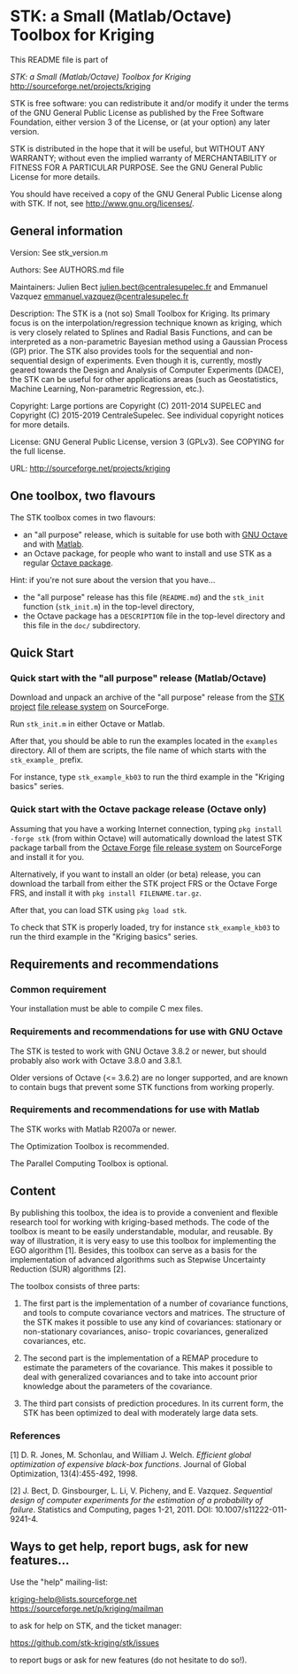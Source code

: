 
# STK: a Small (Matlab/Octave) Toolbox for Kriging

This README file is part of

*STK: a Small (Matlab/Octave) Toolbox for Kriging*  
<http://sourceforge.net/projects/kriging>

STK is free software: you can redistribute it and/or modify it under
the terms of the GNU General Public License as published by the Free
Software Foundation,  either version 3  of the License, or  (at your
option) any later version.

STK is distributed  in the hope that it will  be useful, but WITHOUT
ANY WARRANTY;  without even the implied  warranty of MERCHANTABILITY
or FITNESS  FOR A  PARTICULAR PURPOSE.  See  the GNU  General Public
License for more details.

You should  have received a copy  of the GNU  General Public License
along with STK.  If not, see <http://www.gnu.org/licenses/>.


## General information

   Version:      See stk_version.m

   Authors:      See AUTHORS.md file

   Maintainers:  Julien Bect <julien.bect@centralesupelec.fr>
                 and Emmanuel Vazquez <emmanuel.vazquez@centralesupelec.fr>

   Description:  The STK is a (not so) Small Toolbox for Kriging. Its
                 primary focus is on the interpolation/regression
                 technique known as kriging, which is very closely related
                 to Splines and Radial Basis Functions, and can be
                 interpreted as a non-parametric Bayesian method using a
                 Gaussian Process (GP) prior. The STK also provides tools
                 for the sequential and non-sequential design of
                 experiments. Even though it is, currently, mostly geared
                 towards the Design and Analysis of Computer Experiments
                 (DACE), the STK can be useful for other applications
                 areas (such as Geostatistics, Machine Learning,
                 Non-parametric Regression, etc.).

   Copyright:    Large portions are Copyright (C) 2011-2014 SUPELEC
                 and Copyright (C) 2015-2019 CentraleSupelec.
                 See individual copyright notices for more details.

   License:      GNU General Public License, version 3 (GPLv3).
                 See COPYING for the full license.

   URL:          <http://sourceforge.net/projects/kriging>


## One toolbox, two flavours

The STK toolbox comes in two flavours:

 * an "all purpose" release, which is suitable for use both with
   [GNU Octave](http://www.gnu.org/software/octave/)
   and with [Matlab](www.mathworks.com/products/matlab/).
 * an Octave package, for people who want to install and use STK as a
   regular [Octave package](http://www.gnu.org/software/octave/doc/interpreter/Packages.html#Packages).

Hint: if you're not sure about the version that you have...

 * the "all purpose" release has this file (`README.md`) and the `stk_init`
   function (`stk_init.m`) in the top-level directory,
 * the Octave package has a `DESCRIPTION` file in the top-level directory
   and this file in the `doc/` subdirectory.


## Quick Start

### Quick start with the "all purpose" release (Matlab/Octave)

Download and unpack an archive of the "all purpose" release from the
[STK project](https://sourceforge.net/projects/kriging/)
[file release system](https://sourceforge.net/projects/kriging/files/)
on SourceForge.

Run `stk_init.m` in either Octave or Matlab.

After that, you should be able to run the examples located in the `examples`
directory.  All of them are scripts, the file name of which starts with
the `stk_example_` prefix.

For instance, type `stk_example_kb03` to run the third example in the "Kriging
basics" series.

### Quick start with the Octave package release (Octave only)

Assuming that you have a working Internet connection, typing `pkg install -forge stk`
(from within Octave) will automatically download the latest STK package tarball from the
[Octave Forge](http://octave.sourceforge.net/stk/index.html)
[file release system](https://sourceforge.net/projects/octave/files/)
on SourceForge and install it for you.

Alternatively, if you want to install an older (or beta) release, you can download
the tarball from either the STK project FRS or the Octave Forge FRS, and install it
with `pkg install FILENAME.tar.gz`.

After that, you can load STK using `pkg load stk`.

To check that STK is properly loaded, try for instance `stk_example_kb03` to run
the third example in the "Kriging basics" series.


## Requirements and recommendations

### Common requirement

   Your installation must be able to compile C mex files.

### Requirements and recommendations for use with GNU Octave

   The STK is tested to work with GNU Octave 3.8.2 or newer, but
   should probably also work with Octave 3.8.0 and 3.8.1.

   Older versions of Octave (<= 3.6.2) are no longer supported, and
   are known to contain bugs that prevent some STK functions from
   working properly.


### Requirements and recommendations for use with Matlab

   The STK works with Matlab R2007a or newer.

   The Optimization Toolbox is recommended.

   The Parallel Computing Toolbox is optional.


## Content

   By publishing this toolbox, the  idea is to provide a convenient and
   flexible research tool for  working with kriging-based methods.  The
   code of the  toolbox is meant to be  easily understandable, modular,
   and reusable.  By  way of illustration, it is very  easy to use this
   toolbox for implementing the EGO algorithm [1].
   Besides, this toolbox  can serve  as a basis for  the implementation
   of  advanced algorithms such as Stepwise Uncertainty Reduction (SUR)
   algorithms [2].

   The toolbox consists of three parts:

   1. The  first part is the  implementation of a  number of covariance
      functions, and tools to  compute covariance vectors and matrices.
      The structure  of the STK  makes it possible  to use any  kind of
      covariances:  stationary  or  non-stationary covariances,  aniso-
      tropic covariances, generalized  covariances, etc.

   2. The  second part  is the implementation  of a REMAP  procedure to
      estimate the parameters of the covariance. This makes it possible
      to  deal with generalized  covariances and  to take  into account
      prior knowledge about the parameters of the covariance.

   3. The third part consists of prediction procedures.  In its current
      form,  the STK has been optimized  to deal with  moderately large
      data sets.

### References

[1] D. R. Jones, M. Schonlau, and William J. Welch. *Efficient global
optimization of expensive black-box functions*.  Journal of Global
Optimization, 13(4):455-492, 1998.

[2] J. Bect, D. Ginsbourger, L. Li, V. Picheny, and E. Vazquez.
*Sequential design of computer experiments for the estimation of a
probability of failure*.  Statistics and Computing, pages 1-21, 2011.
DOI: 10.1007/s11222-011-9241-4.


## Ways to get help, report bugs, ask for new features...

   Use the "help" mailing-list:

   <kriging-help@lists.sourceforge.net>
   <https://sourceforge.net/p/kriging/mailman>

   to ask for help on STK, and the ticket manager:

   <https://github.com/stk-kriging/stk/issues>

   to report bugs or ask for new features (do not hesitate to do so!).
